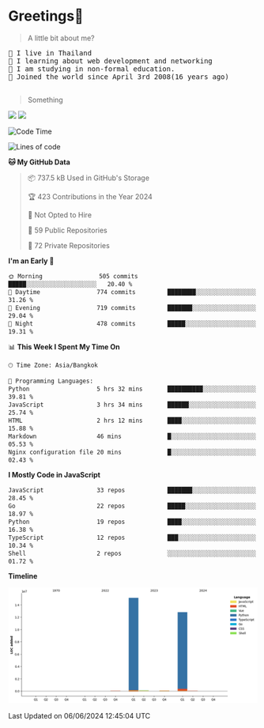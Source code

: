 <h1>Greetings👋</h1>

> A little bit about me?
<pre>
📍 I live in Thailand
💽 I learning about web development and networking
📝 I am studying in non-formal education.
🍰 Joined the world since April 3rd 2008(16 years ago)

</pre>

> Something
<img src="https://github-readme-stats-eight-theta.vercel.app/api?username=bluestar-b&show_icons=true&theme=tokyonight&include_all_commits=true&count_private=true" />

<img src="https://github-readme-stats.vercel.app/api/top-langs/?username=bluestar-b&theme=tokyonight&include_all_commits=true&layout=compact&langs_count=10&border_radius=8" />

<!--START_SECTION:waka-->
![Code Time](http://img.shields.io/badge/Code%20Time-34%20hrs%2021%20mins-blue)

![Lines of code](https://img.shields.io/badge/From%20Hello%20World%20I%27ve%20Written-28.2%20million%20lines%20of%20code-blue)

**🐱 My GitHub Data** 

> 📦 737.5 kB Used in GitHub's Storage 
 > 
> 🏆 423 Contributions in the Year 2024
 > 
> 🚫 Not Opted to Hire
 > 
> 📜 59 Public Repositories 
 > 
> 🔑 72 Private Repositories 
 > 
**I'm an Early 🐤** 

```text
🌞 Morning                505 commits         █████░░░░░░░░░░░░░░░░░░░░   20.40 % 
🌆 Daytime                774 commits         ████████░░░░░░░░░░░░░░░░░   31.26 % 
🌃 Evening                719 commits         ███████░░░░░░░░░░░░░░░░░░   29.04 % 
🌙 Night                  478 commits         █████░░░░░░░░░░░░░░░░░░░░   19.31 % 
```


📊 **This Week I Spent My Time On** 

```text
🕑︎ Time Zone: Asia/Bangkok

💬 Programming Languages: 
Python                   5 hrs 32 mins       ██████████░░░░░░░░░░░░░░░   39.81 % 
JavaScript               3 hrs 34 mins       ██████░░░░░░░░░░░░░░░░░░░   25.74 % 
HTML                     2 hrs 12 mins       ████░░░░░░░░░░░░░░░░░░░░░   15.88 % 
Markdown                 46 mins             █░░░░░░░░░░░░░░░░░░░░░░░░   05.53 % 
Nginx configuration file 20 mins             █░░░░░░░░░░░░░░░░░░░░░░░░   02.43 % 
```

**I Mostly Code in JavaScript** 

```text
JavaScript               33 repos            ███████░░░░░░░░░░░░░░░░░░   28.45 % 
Go                       22 repos            █████░░░░░░░░░░░░░░░░░░░░   18.97 % 
Python                   19 repos            ████░░░░░░░░░░░░░░░░░░░░░   16.38 % 
TypeScript               12 repos            ███░░░░░░░░░░░░░░░░░░░░░░   10.34 % 
Shell                    2 repos             ░░░░░░░░░░░░░░░░░░░░░░░░░   01.72 % 
```



**Timeline**

![Lines of Code chart](https://raw.githubusercontent.com/bluestar-b/bluestar-b/main/assets/bar_graph.png)


 Last Updated on 06/06/2024 12:45:04 UTC
<!--END_SECTION:waka-->
